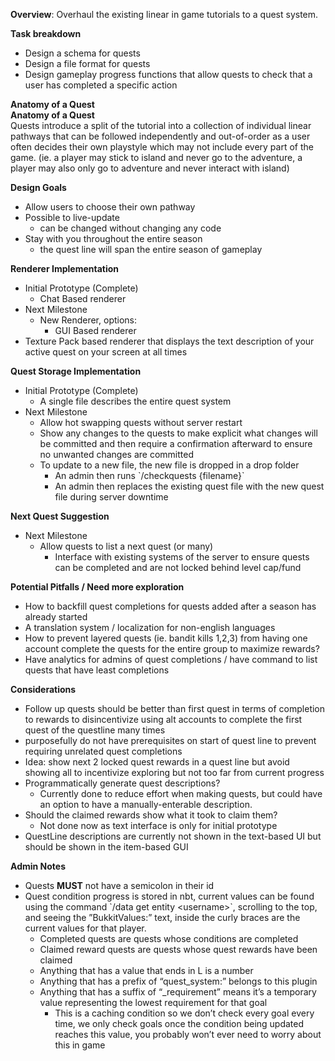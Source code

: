 **Overview**: Overhaul the existing linear in game tutorials to a quest system.

**Task breakdown**

- Design a schema for quests  
- Design a file format for quests  
- Design gameplay progress functions that allow quests to check that a user has completed a specific action

**Anatomy of a Quest**  
**Anatomy of a Quest**  
Quests introduce a split of the tutorial into a collection of individual linear pathways that can be followed independently and out-of-order as a user often decides their own playstyle which may not include every part of the game. (ie. a player may stick to island and never go to the adventure, a player may also only go to adventure and never interact with island)

**Design Goals**

- Allow users to choose their own pathway  
- Possible to live-update  
  - can be changed without changing any code  
- Stay with you throughout the entire season  
  - the quest line will span the entire season of gameplay

**Renderer Implementation**

- Initial Prototype (Complete)  
  - Chat Based renderer  
- Next Milestone  
  - New Renderer, options:  
    - GUI Based renderer  
- Texture Pack based renderer that displays the text description of your active quest on your screen at all times

**Quest Storage Implementation**

- Initial Prototype (Complete)  
  - A single file describes the entire quest system  
- Next Milestone  
  - Allow hot swapping quests without server restart  
  - Show any changes to the quests to make explicit what changes will be committed and then require a confirmation afterward to ensure no unwanted changes are committed  
  - To update to a new file, the new file is dropped in a drop folder  
    - An admin then runs \`/checkquests {filename}\`  
    - An admin then replaces the existing quest file with the new quest file during server downtime

**Next Quest Suggestion**

- Next Milestone  
  - Allow quests to list a next quest (or many)  
    - Interface with existing systems of the server to ensure quests can be completed and are not locked behind level cap/fund

**Potential Pitfalls / Need more exploration**

- How to backfill quest completions for quests added after a season has already started  
- A translation system / localization for non-english languages  
- How to prevent layered quests (ie. bandit kills 1,2,3) from having one account complete the quests for the entire group to maximize rewards?  
- Have analytics for admins of quest completions / have command to list quests that have least completions

**Considerations**

- Follow up quests should be better than first quest in terms of completion to rewards to disincentivize using alt accounts to complete the first quest of the questline many times  
- purposefully do not have prerequisites on start of quest line to prevent requiring unrelated quest completions  
- Idea: show next 2 locked quest rewards in a quest line but avoid showing all to incentivize exploring but not too far from current progress  
- Programmatically generate quest descriptions?  
  - Currently done to reduce effort when making quests, but could have an option to have a manually-enterable description.  
- Should the claimed rewards show what it took to claim them?  
  - Not done now as text interface is only for initial prototype  
- QuestLine descriptions are currently not shown in the text-based UI but should be shown in the item-based GUI

**Admin Notes**

- Quests **MUST** not have a semicolon in their id  
- Quest condition progress is stored in nbt, current values can be found using the command \`/data get entity \<username\>\`, scrolling to the top, and seeing the ”BukkitValues:” text, inside the curly braces are the current values for that player.  
  - Completed quests are quests whose conditions are completed  
  - Claimed reward quests are quests whose quest rewards have been claimed  
  - Anything that has a value that ends in L is a number  
  - Anything that has a prefix of “quest\_system:” belongs to this plugin  
  - Anything that has a suffix of “\_requirement” means it’s a temporary value representing the lowest requirement for that goal  
    - This is a caching condition so we don’t check every goal every time, we only check goals once the condition being updated reaches this value, you probably won’t ever need to worry about this in game